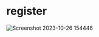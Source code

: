 # register
 

![Screenshot 2023-10-26 154446](https://github.com/shyambutani1/register/assets/139098445/0e280862-55a9-47c8-871f-c55db83f11b2)
